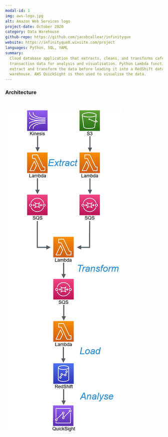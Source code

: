 ```yaml
---
modal-id: 1
img: aws-logo.jpg
alt: Amazon Web Services logo
project-date: October 2020
category: Data Warehouse
github-repo: https://github.com/jacobcallear/infinityque
website: https://infinityque0.wixsite.com/project
languages: Python, SQL, YAML
summary:
  Cloud database application that extracts, cleans, and transforms cafe
  transaction data for analysis and visualisation. Python Lambda functions
  extract and transform the data before loading it into a RedShift data
  warehouse. AWS QuickSight is then used to visualise the data.
---
```


### Architecture

<br>

<img class="img-responsive img-centered" src="/img/infinityque-architecture.png"
     alt="Flowchart of data pipeline architecture">
